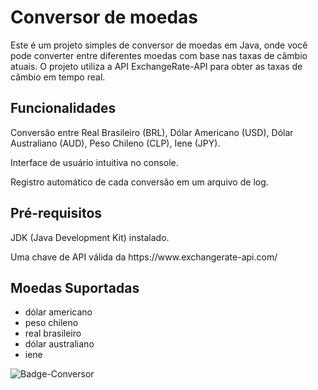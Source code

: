 # Conversor de moedas

<p>Este é um projeto simples de conversor de moedas em Java, onde você pode converter entre diferentes moedas com base nas taxas de câmbio atuais. O projeto utiliza a API ExchangeRate-API para obter as taxas de câmbio em tempo real.
</p>

## Funcionalidades
<p>Conversão entre Real Brasileiro (BRL), Dólar Americano (USD), Dólar Australiano (AUD), Peso Chileno (CLP), Iene (JPY).</p>
<p>Interface de usuário intuitiva no console.</p>
<p>Registro automático de cada conversão em um arquivo de log.</p>

## Pré-requisitos
<p>JDK (Java Development Kit) instalado.</p>
<p>Uma chave de API válida da https://www.exchangerate-api.com/</p>

## Moedas Suportadas
- dólar americano
- peso chileno
- real brasileiro
- dólar australiano
- iene

![Badge-Conversor](https://github.com/gaabs16/challange_moeda/assets/88346173/0025b8fc-7f4a-410d-86ae-cc2624700fa7)
